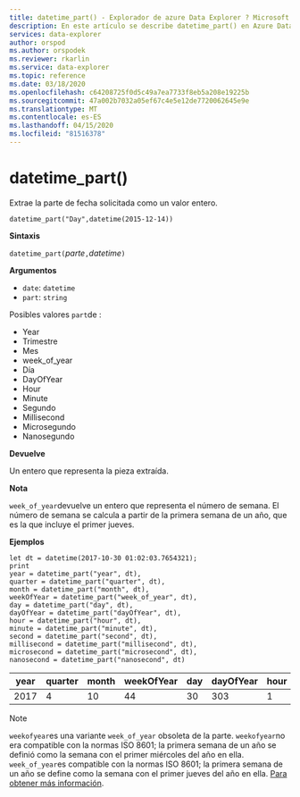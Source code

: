 ```yaml
---
title: datetime_part() - Explorador de azure Data Explorer ? Microsoft Docs
description: En este artículo se describe datetime_part() en Azure Data Explorer.
services: data-explorer
author: orspod
ms.author: orspodek
ms.reviewer: rkarlin
ms.service: data-explorer
ms.topic: reference
ms.date: 03/18/2020
ms.openlocfilehash: c64208725f0d5c49a7ea7733f8eb5a208e19225b
ms.sourcegitcommit: 47a002b7032a05ef67c4e5e12de7720062645e9e
ms.translationtype: MT
ms.contentlocale: es-ES
ms.lasthandoff: 04/15/2020
ms.locfileid: "81516378"
---
```

# <a name="datetime_part"></a>datetime_part()

Extrae la parte de fecha solicitada como un valor entero.

```kusto
datetime_part("Day",datetime(2015-12-14))
```

**Sintaxis**

`datetime_part(`*parte*`,`*datetime*`)`

**Argumentos**

* `date`: `datetime`
* `part`: `string`

Posibles valores `part`de : 
- Year
- Trimestre
- Mes
- week_of_year
- Día
- DayOfYear
- Hour
- Minute
- Segundo
- Millisecond
- Microsegundo
- Nanosegundo

**Devuelve**

Un entero que representa la pieza extraída.

**Nota**

`week_of_year`devuelve un entero que representa el número de semana. El número de semana se calcula a partir de la primera semana de un año, que es la que incluye el primer jueves.

**Ejemplos**

```kusto
let dt = datetime(2017-10-30 01:02:03.7654321); 
print 
year = datetime_part("year", dt),
quarter = datetime_part("quarter", dt),
month = datetime_part("month", dt),
weekOfYear = datetime_part("week_of_year", dt),
day = datetime_part("day", dt),
dayOfYear = datetime_part("dayOfYear", dt),
hour = datetime_part("hour", dt),
minute = datetime_part("minute", dt),
second = datetime_part("second", dt),
millisecond = datetime_part("millisecond", dt),
microsecond = datetime_part("microsecond", dt),
nanosecond = datetime_part("nanosecond", dt)

```

|year|quarter|month|weekOfYear|day|dayOfYear|hour|minute|second|milisegundo|microsegundo|nanosegundo|
|---|---|---|---|---|---|---|---|---|---|---|---|
|2017|4|10|44|30|303|1|2|3|765|765432|765432100|

> [!NOTE]
> `weekofyear`es una variante `week_of_year` obsoleta de la parte. `weekofyear`no era compatible con la normas ISO 8601; la primera semana de un año se definió como la semana con el primer miércoles del año en ella.
`week_of_year`es compatible con la normas ISO 8601; la primera semana de un año se define como la semana con el primer jueves del año en ella. [Para obtener más información](https://en.wikipedia.org/wiki/ISO_8601#Week_dates).